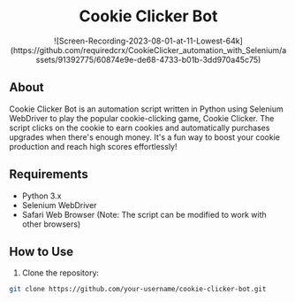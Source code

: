 <h1 align="center">Cookie Clicker Bot</h1>

<p align="center"> ![Screen-Recording-2023-08-01-at-11-Lowest-64k](https://github.com/requiredcrx/CookieClicker_automation_with_Selenium/assets/91392775/60874e9e-de68-4733-b01b-3dd970a45c75) </p>

## About

Cookie Clicker Bot is an automation script written in Python using Selenium WebDriver to play the popular cookie-clicking game, Cookie Clicker. The script clicks on the cookie to earn cookies and automatically purchases upgrades when there's enough money. It's a fun way to boost your cookie production and reach high scores effortlessly!

## Requirements

- Python 3.x
- Selenium WebDriver
- Safari Web Browser (Note: The script can be modified to work with other browsers)

## How to Use

1. Clone the repository:

```bash
git clone https://github.com/your-username/cookie-clicker-bot.git
```


